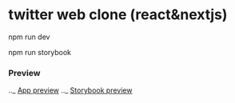 # twitter web clone (react&nextjs)

npm run dev

npm run storybook

### Preview

.._ [App preview](https://twitter-web-clone-phi.vercel.app)
.._ [Storybook preview](https://twitter-web-clone-phi.vercel.app/ui/index.html)
